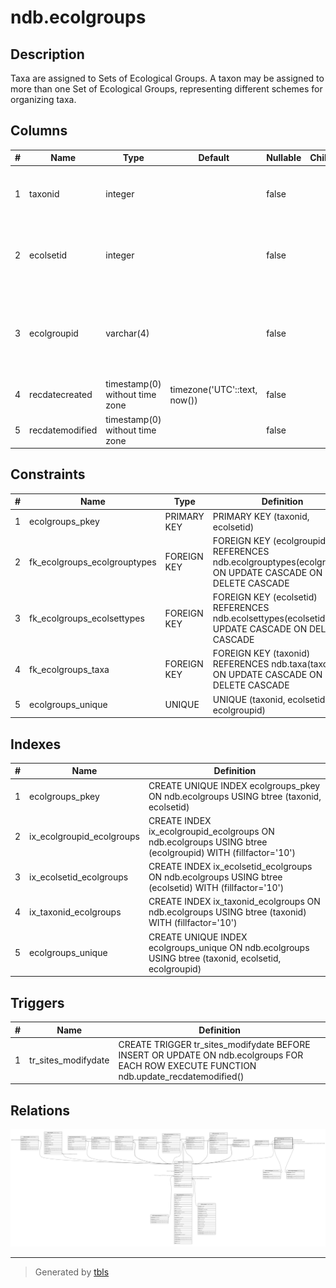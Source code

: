 # ndb.ecolgroups

## Description

Taxa are assigned to Sets of Ecological Groups. A taxon may be assigned to more than one Set of Ecological Groups, representing different schemes for organizing taxa.

## Columns

| # | Name            | Type                           | Default                      | Nullable | Children | Parents                                     | Comment                                                                                      |
| - | --------------- | ------------------------------ | ---------------------------- | -------- | -------- | ------------------------------------------- | -------------------------------------------------------------------------------------------- |
| 1 | taxonid         | integer                        |                              | false    |          | [ndb.taxa](ndb.taxa.md)                     | Taxon identification number. Field links to the Taxa table.                                  |
| 2 | ecolsetid       | integer                        |                              | false    |          | [ndb.ecolsettypes](ndb.ecolsettypes.md)     | Ecological Set identification number. Field links to the EcolSetTypes table.                 |
| 3 | ecolgroupid     | varchar(4)                     |                              | false    |          | [ndb.ecolgrouptypes](ndb.ecolgrouptypes.md) | A four-letter Ecological Group identification code. Field links to the EcolGroupTypes table. |
| 4 | recdatecreated  | timestamp(0) without time zone | timezone('UTC'::text, now()) | false    |          |                                             |                                                                                              |
| 5 | recdatemodified | timestamp(0) without time zone |                              | false    |          |                                             |                                                                                              |

## Constraints

| # | Name                         | Type        | Definition                                                                                               |
| - | ---------------------------- | ----------- | -------------------------------------------------------------------------------------------------------- |
| 1 | ecolgroups_pkey              | PRIMARY KEY | PRIMARY KEY (taxonid, ecolsetid)                                                                         |
| 2 | fk_ecolgroups_ecolgrouptypes | FOREIGN KEY | FOREIGN KEY (ecolgroupid) REFERENCES ndb.ecolgrouptypes(ecolgroupid) ON UPDATE CASCADE ON DELETE CASCADE |
| 3 | fk_ecolgroups_ecolsettypes   | FOREIGN KEY | FOREIGN KEY (ecolsetid) REFERENCES ndb.ecolsettypes(ecolsetid) ON UPDATE CASCADE ON DELETE CASCADE       |
| 4 | fk_ecolgroups_taxa           | FOREIGN KEY | FOREIGN KEY (taxonid) REFERENCES ndb.taxa(taxonid) ON UPDATE CASCADE ON DELETE CASCADE                   |
| 5 | ecolgroups_unique            | UNIQUE      | UNIQUE (taxonid, ecolsetid, ecolgroupid)                                                                 |

## Indexes

| # | Name                      | Definition                                                                                                |
| - | ------------------------- | --------------------------------------------------------------------------------------------------------- |
| 1 | ecolgroups_pkey           | CREATE UNIQUE INDEX ecolgroups_pkey ON ndb.ecolgroups USING btree (taxonid, ecolsetid)                    |
| 2 | ix_ecolgroupid_ecolgroups | CREATE INDEX ix_ecolgroupid_ecolgroups ON ndb.ecolgroups USING btree (ecolgroupid) WITH (fillfactor='10') |
| 3 | ix_ecolsetid_ecolgroups   | CREATE INDEX ix_ecolsetid_ecolgroups ON ndb.ecolgroups USING btree (ecolsetid) WITH (fillfactor='10')     |
| 4 | ix_taxonid_ecolgroups     | CREATE INDEX ix_taxonid_ecolgroups ON ndb.ecolgroups USING btree (taxonid) WITH (fillfactor='10')         |
| 5 | ecolgroups_unique         | CREATE UNIQUE INDEX ecolgroups_unique ON ndb.ecolgroups USING btree (taxonid, ecolsetid, ecolgroupid)     |

## Triggers

| # | Name                | Definition                                                                                                                              |
| - | ------------------- | --------------------------------------------------------------------------------------------------------------------------------------- |
| 1 | tr_sites_modifydate | CREATE TRIGGER tr_sites_modifydate BEFORE INSERT OR UPDATE ON ndb.ecolgroups FOR EACH ROW EXECUTE FUNCTION ndb.update_recdatemodified() |

## Relations

![er](ndb.ecolgroups.svg)

---

> Generated by [tbls](https://github.com/k1LoW/tbls)